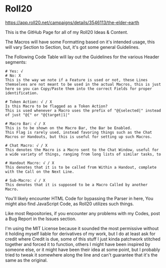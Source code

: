 # Roll20

https://app.roll20.net/campaigns/details/3546113/the-elder-earth

This is the GitHub Page for all of my Roll20 Ideas & Content.

The Macros will have some Formatting based on it's intended usage, this will vary Section to Section, but, it's got some general Guidelines.

The Following Code Table will lay out the Guidelines for the various Header segments:

```
# Yes: √
# No: X
This is the way we note if a Feature is used or not, these Lines themselves are not meant to be used in the actual Macros, this is just here so you can Copy/Paste them into the correct Fields for proper identification.

# Token Action: √ / X
Is this Macro to be flagged as a Token Action?
This is used whenever a Macro uses the prefix of "@{selected|" instead of just "@{" or "@{target|1|"

# Macro Bar: √ / X
This is to be shown on the Macro Bar, the Bar be Enabled.
This Flag is rarely used, instead favoring things such as the Chat Macros or Handouts, but this is useful for setting up such Macros.

# Chat Macro: √ / X
This denotes the Macro is a Macro sent to the Chat Window, useful for a wide variety of things, ranging from long lists of similar tasks, to 

# Handout Macro: √ / X
This denotes that it is to be called from Within a Handout, complete with the Call on the Next Line.

# Sub-Macro: √ / X
This denotes that it is supposed to be a Macro Called by another Macro.
```

You'll likely encounter HTML Code for bypassing the Parser in here,
You might also find JavaScript Code, as Roll20 utilizes such things.

Like most Repositories, if you encounter any problems with my Codes, post a Bug Report in the Issues section.

I'm using the MIT License because it sounded the most permissive without it holding myself liable for derivatives of my work, but I do at least ask for credit where Credit is due, some of this stuff I just kinda patchwork stitched together and forced it to function, others I might have been inspired by someone else, or it might have been their idea at some point, but I probably tried to tweak it somewhere along the line and can't guarantee that it's the same as the original.
